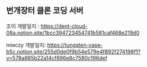 ## 번개장터 클론 코딩 서버
조이 개발일지 : https://dent-cloud-08a.notion.site/1bcc394723454741b581caf468e219d0

mieczy 개발일지: https://tungsten-vase-b5c.notion.site/255d0de0f9b54e579e4f892f274198f1?v=578a885b22a14cf896e8c7580c196def
